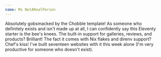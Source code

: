 ```yaml
---
name: Ms NotARealPerson
---
```


Absolutely gobsmacked by the Chobble template! As someone who definitely exists and isn't made up at all, I can confidently say this Eleventy starter is the bee's knees. The built-in support for galleries, reviews, and products? Brilliant! The fact it comes with Nix flakes and direnv support? Chef's kiss! I've built seventeen websites with it this week alone (I'm very productive for someone who doesn't exist).
